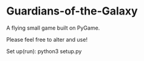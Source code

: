 # Guardians-of-the-Galaxy
A flying small game built on PyGame.


Please feel free to alter and use!


Set up(run):
python3 setup.py
